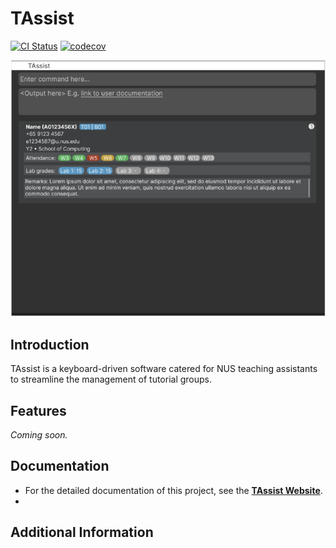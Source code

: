 # TAssist
[![CI Status](https://github.com/se-edu/addressbook-level3/workflows/Java%20CI/badge.svg)](https://github.com/se-edu/addressbook-level3/actions)
[![codecov](https://codecov.io/gh/CS2103-F15-4/tp/graph/badge.svg?token=W9PDYP0LF3)](https://codecov.io/gh/CS2103-F15-4/tp)

![Ui](docs/images/Ui.png)

## Introduction
TAssist is a keyboard-driven software catered for NUS teaching assistants to streamline the management of tutorial groups.

## Features
_Coming soon._

## Documentation
* For the detailed documentation of this project, see the **[TAssist Website](https://ay2425s2-cs2103-f15-4.github.io/tp/)**.
* 
## Additional Information
